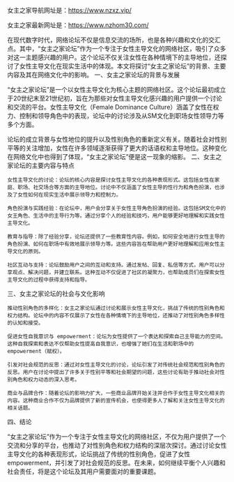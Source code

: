 女主之家导航网址是：https://www.nzxz.vip/

女主之家最新网址是：https://www.nzhom30.com/



在现代数字时代，网络论坛不仅是信息交流的场所，也是各种兴趣和文化的交汇点。其中，“女主之家论坛”作为一个专注于女性主导文化的网络社区，吸引了众多对这一主题感兴趣的用户。这个论坛不仅关注女性在各种情境下的主导地位，还探讨了女性主导文化在现实生活中的体现。本文将探讨“女主之家论坛”的背景、主要内容及其在网络文化中的影响。
一、女主之家论坛的背景与发展

“女主之家论坛”是一个以女性主导文化为核心主题的网络社区。这个论坛最初成立于20世纪末至21世纪初，旨在为那些对女性主导文化感兴趣的用户提供一个讨论和交流的平台。女性主导文化（Female Dominance Culture）涵盖了女性在权力、控制和领导角色中的表现，论坛中的讨论涉及从SM文化到职场女性领导力等多个方面。

论坛的成立背景与女性地位的提升以及性别角色的重新定义有关。随着社会对性别平等的关注增加，女性在许多领域逐渐获得了更大的话语权和主导地位。这种变化在网络文化中也得到了体现，“女主之家论坛”便是这一现象的缩影。
二、女主之家论坛的主要内容与特点

    女性主导文化的讨论：论坛的核心内容是探讨女性主导文化的各种表现形式。这包括女性在家庭、职场、社交场合等方面的主导地位。讨论中不仅涵盖了女性主导的性行为和角色扮演，也涉及了女性如何在现实生活中展示领导力和控制力。

    角色扮演与实践经验：在论坛中，用户会分享关于女性主导角色扮演的经验。这包括SM文化中的女王角色、生活中的主导行为等。通过分享个人的经验和技巧，用户能够更好地理解和实践女性主导文化。

    教育与指导：除了经验分享，论坛还提供了一些教育性内容。例如，如何安全地进行女性主导的角色扮演、如何在职场中有效地展示领导力等。这些内容旨在帮助用户更好地理解和应用女性主导文化的原则。

    社区互动与支持：论坛鼓励用户之间的互动和支持。通过发帖、回复、私信等方式，用户可以分享观点、解决问题，并建立联系。这种互动不仅促进了社区的凝聚力，也帮助成员们在探索女性主导文化的过程中获得支持和指导。

三、女主之家论坛的社会与文化影响

    推动性别角色的多样化：女主之家论坛通过讨论和展示女性主导文化，挑战了传统的性别角色和权力结构。论坛中的内容不仅展示了女性在各种情境下的主导地位，还推动了对性别角色多样性的认知和接受。

    促进女性自我意识与 empowerment：论坛为女性提供了一个表达和探索自己主导能力的空间。这种自我探索和表达不仅帮助女性提高自我意识，也增强了她们在生活和职场中的 empowerment（赋权）。

    引发对社会规范的反思：通过对女性主导文化的讨论，论坛引发了对传统社会规范和性别角色的反思。用户在讨论中提出了许多关于性别平等和社会期望的问题，这些讨论有助于推动社会对性别角色和权力动态的深入思考。

    商业与品牌合作：随着论坛的影响力扩大，一些商业品牌开始关注并合作于女性主导文化相关的内容。这种商业合作不仅为品牌提供了新的宣传机会，也使得更多人了解和关注女性主导文化的相关话题。

四、结论

“女主之家论坛”作为一个专注于女性主导文化的网络社区，不仅为用户提供了一个交流和分享的平台，也推动了对性别角色和权力结构的深层次探讨。通过讨论女性主导文化的各种表现形式，论坛挑战了传统的性别角色，促进了女性 empowerment，并引发了对社会规范的反思。在未来，如何继续平衡个人兴趣和社会责任，将是这个论坛及其用户需要面对的重要课题。
